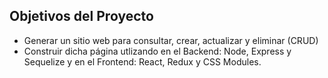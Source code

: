 ## Objetivos del Proyecto

- Generar un sitio web para consultar, crear, actualizar y eliminar (CRUD)
- Construir dicha página utlizando en el Backend: Node, Express y Sequelize
 y en el Frontend: React, Redux y CSS Modules.

